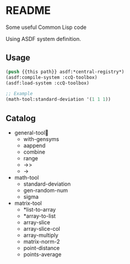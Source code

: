 # README

Some useful Common Lisp code

Using ASDF system definition.

## Usage

```lisp
(push {{this path}} asdf:*central-registry*)
(asdf:compile-system :ccQ-toolbox)
(asdf:load-system :ccQ-toolbox)

;; Example
(math-tool:standard-deviation '(1 1 1))
```


## Catalog

+ general-tool
    - with-gensyms
    - aappend
    - combine
    - range
    - ->>
    - ->
+ math-tool
    - standard-deviation
    - gen-random-num
    - sigma
+ matrix-tool
    - *list-to-array
    - *array-to-list
    - array-slice
    - array-slice-col
    - array-multiply
    - matrix-norm-2
    - point-distance
    - points-average
